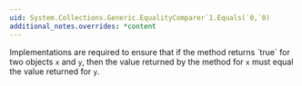 ```yaml
---
uid: System.Collections.Generic.EqualityComparer`1.Equals(`0,`0)
additional_notes.overrides: *content
---
```


<p>Implementations are required to ensure that if the <xref href="System.Collections.Generic.EqualityComparer`1.Equals(`0,`0)"></xref> method returns `true` for two objects <code>x</code> and <code>y</code>, then the value returned by the <xref href="System.Collections.Generic.EqualityComparer`1.GetHashCode(`0)"></xref> method for <code>x</code> must equal the value returned for <code>y</code>.</p>


